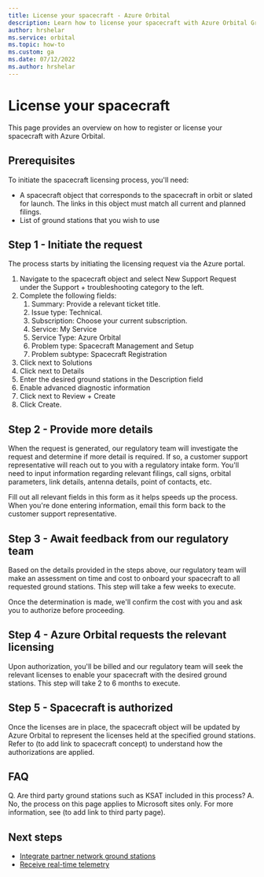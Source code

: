 ```yaml
---
title: License your spacecraft - Azure Orbital
description: Learn how to license your spacecraft with Azure Orbital Ground Station.
author: hrshelar
ms.service: orbital
ms.topic: how-to
ms.custom: ga
ms.date: 07/12/2022
ms.author: hrshelar
---
```


# License your spacecraft

This page provides an overview on how to register or license your spacecraft with Azure Orbital.

## Prerequisites 

To initiate the spacecraft licensing process, you'll need:

- A spacecraft object that corresponds to the spacecraft in orbit or slated for launch. The links in this object must match all current and planned filings.
- List of ground stations that you wish to use 

## Step 1 - Initiate the request

The process starts by initiating the licensing request via the Azure portal.

1. Navigate to the spacecraft object and select New Support Request under the Support + troubleshooting category to the left.
1. Complete the following fields:
    1. Summary: Provide a relevant ticket title.
    1. Issue type: Technical.
    1. Subscription: Choose your current subscription.
    1. Service: My Service
    1. Service Type: Azure Orbital
    1. Problem type: Spacecraft Management and Setup
    1. Problem subtype: Spacecraft Registration
1. Click next to Solutions
1. Click next to Details
1. Enter the desired ground stations in the Description field
1. Enable advanced diagnostic information
1. Click next to Review + Create
1. Click Create.

## Step 2 - Provide more details

When the request is generated, our regulatory team will investigate the request and determine if more detail is required. If so, a customer support representative will reach out to you with a regulatory intake form. You'll need to input information regarding relevant filings, call signs, orbital parameters, link details, antenna details, point of contacts, etc.

Fill out all relevant fields in this form as it helps speeds up the process. When you're done entering information, email this form back to the customer support representative.

## Step 3 - Await feedback from our regulatory team

Based on the details provided in the steps above, our regulatory team will make an assessment on time and cost to onboard your spacecraft to all requested ground stations. This step will take a few weeks to execute.

Once the determination is made, we'll confirm the cost with you and ask you to authorize before proceeding.

## Step 4 - Azure Orbital requests the relevant licensing

Upon authorization, you'll be billed and our regulatory team will seek the relevant licenses to enable your spacecraft with the desired ground stations. This step will take 2 to 6 months to execute.

## Step 5 - Spacecraft is authorized

Once the licenses are in place, the spacecraft object will be updated by Azure Orbital to represent the licenses held at the specified ground stations. Refer to (to add link to spacecraft concept) to understand how the authorizations are applied.

## FAQ

Q. Are third party ground stations such as KSAT included in this process?
A. No, the process on this page applies to Microsoft sites only. For more information, see (to add link to third party page).

## Next steps
- [Integrate partner network ground stations](./partner-network-integration.md)
- [Receive real-time telemetry](receive-real-time-telemetry.md)
